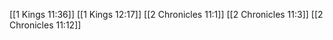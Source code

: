 [[1 Kings 11:36]]
[[1 Kings 12:17]]
[[2 Chronicles 11:1]]
[[2 Chronicles 11:3]]
[[2 Chronicles 11:12]]
